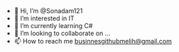 - 👋 Hi, I’m @Sonadam121
- 👀 I’m interested in IT
- 🌱 I’m currently learning C#
- 💞️ I’m looking to collaborate on ...
- 📫 How to reach me businnesgithubmelih@gmail.com
<!---
Sonadam121/Sonadam121 is a ✨ special ✨ repository because its `README.md` (this file) appears on your GitHub profile.
You can click the Preview link to take a look at your changes.
--->
